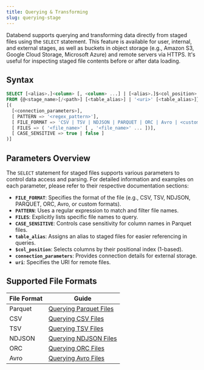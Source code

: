 ```yaml
---
title: Querying & Transforming
slug: querying-stage
---
```


Databend supports querying and transforming data directly from staged files using the `SELECT` statement. This feature is available for user, internal, and external stages, as well as buckets in object storage (e.g., Amazon S3, Google Cloud Storage, Microsoft Azure) and remote servers via HTTPS. It's useful for inspecting staged file contents before or after data loading.

## Syntax

```sql
SELECT [<alias>.]<column> [, <column> ...] | [<alias>.]$<col_position> [, $<col_position> ...]
FROM {@<stage_name>[/<path>] [<table_alias>] | '<uri>' [<table_alias>]}
[(
  [<connection_parameters>],
  [ PATTERN => '<regex_pattern>'],
  [ FILE_FORMAT => 'CSV | TSV | NDJSON | PARQUET | ORC | Avro | <custom_format_name>'],
  [ FILES => ( '<file_name>' [ , '<file_name>' ... ])],
  [ CASE_SENSITIVE => true | false ]
)]
```

## Parameters Overview

The `SELECT` statement for staged files supports various parameters to control data access and parsing. For detailed information and examples on each parameter, please refer to their respective documentation sections:

- **`FILE_FORMAT`**: Specifies the format of the file (e.g., CSV, TSV, NDJSON, PARQUET, ORC, Avro, or custom formats).
- **`PATTERN`**: Uses a regular expression to match and filter file names.
- **`FILES`**: Explicitly lists specific file names to query.
- **`CASE_SENSITIVE`**: Controls case sensitivity for column names in Parquet files.
- **`table_alias`**: Assigns an alias to staged files for easier referencing in queries.
- **`$col_position`**: Selects columns by their positional index (1-based).
- **`connection_parameters`**: Provides connection details for external storage.
- **`uri`**: Specifies the URI for remote files.

## Supported File Formats

| File Format | Guide                                              |
| ----------- | -------------------------------------------------- |
| Parquet     | [Querying Parquet Files](./00-querying-parquet.md) |
| CSV         | [Querying CSV Files](./01-querying-csv.md)         |
| TSV         | [Querying TSV Files](./02-querying-tsv.md)         |
| NDJSON      | [Querying NDJSON Files](./03-querying-ndjson.md)   |
| ORC         | [Querying ORC Files](./03-querying-orc.md)         |
| Avro        | [Querying Avro Files](./04-querying-avro.md)       |

